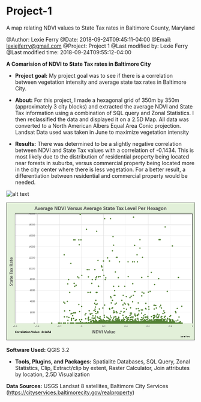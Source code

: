 # Project-1
A map relating NDVI values to State Tax rates in Baltimore County, Maryland

@Author: Lexie Ferry
@Date:   2018-09-24T09:45:11-04:00
@Email:  lexiejferry@gmail.com
@Project: Project 1
@Last modified by:   Lexie Ferry
@Last modified time: 2018-09-24T09:55:12-04:00



**A Comarision of NDVI to State Tax rates in Baltimore City**

- **Project goal:** My project goal was to see if there is a correlation between vegetation intensity and average state tax rates in Baltimore City.

- **About:** For this project, I made a hexagonal grid of 350m by 350m (approximately 3 city blocks) and extracted the average NDVI and State Tax information using a combination of SQL query and Zonal Statistics. I then reclassified the data and displayed it on a 2.5D Map. All data was converted to a North American Albers Equal Area Conic projection. Landsat Data used was taken in June to maximize vegetation intensity

- **Results:** There was determined to be a slightly negative correlation between NDVI and State Tax values with a correlation of -0.1434. This is most likely due to the distribution of residential property being located near forests in suburbs, versus commercial property being located more in the city center where there is less vegetation. For a better result, a differentiation between residential and commercial property would be needed.

![alt text](https://github.com/lexiejferry/Project-1/blob/master/Project1map.png "Project1map")

![alt text](https://github.com/lexiejferry/Project-1/blob/master/Chart_P1.PNG "Chart_P1")

**Software Used:** QGIS 3.2

- **Tools, Plugins, and Packages:** Spatialite Databases, SQL Query, Zonal Statistics, Clip, Extract/clip by extent, Raster Calculator, Join attributes by location, 2.5D Visualization

**Data Sources:** USGS Landsat 8 satellites, Baltimore City Services (https://cityservices.baltimorecity.gov/realproperty)
